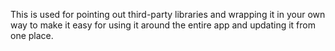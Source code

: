 This is used for pointing out third-party libraries and wrapping it in your own way to make it easy for using it around the entire app and updating it from one place.